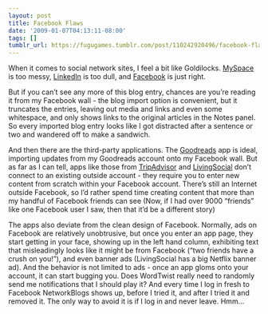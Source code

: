 ```yaml
---
layout: post
title: Facebook Flaws
date: '2009-01-07T04:13:11-08:00'
tags: []
tumblr_url: https://fugugames.tumblr.com/post/110242920496/facebook-flaws
---
```

When it comes to social network sites, I feel a bit like Goldilocks. [MySpace](http://myspace.com/) is too messy, [LinkedIn](http://linkedin.com/) is too dull, and [Facebook](http://facebook.com/) is just right.

But if you can’t see any more of this blog entry, chances are you’re reading it from my Facebook wall - the blog import option is convenient, but it truncates the entries, leaving out media and links and even some whitespace, and only shows links to the original articles in the Notes panel. So every imported blog entry looks like I got distracted after a sentence or two and wandered off to make a sandwich.

And then there are the third-party applications. The [Goodreads](http://goodreads.com/) app is ideal, importing updates from my Goodreads account onto my Facebook wall. But as far as I can tell, apps like those from [TripAdvisor](http://tripadvisor.com/) and [LivingSocial](http://livingsocial.com/) don’t connect to an existing outside account - they require you to enter new content from scratch within your Facebook account. There’s still an Internet outside Facebook, so I’d rather spend time creating content that more than my handful of Facebook friends can see (Now, if I had over 9000 “friends” like one Facebook user I saw, then that it’d be a different story)

The apps also deviate from the clean design of Facebook. Normally, ads on Facebook are relatively unobtrusive, but once you enter an app page, they start getting in your face, showing up in the left hand column, exhibiting text that misleadingly looks like it might be from Facebook (“two friends have a crush on you!”), and even banner ads (LivingSocial has a big Netflix banner ad). And the behavior is not limited to ads - once an app gloms onto your account, it can start bugging you. Does WordTwist really need to randomly send me notifications that I should play it? And every time I log in fresh to Facebook NetworkBlogs shows up, before I tried it, and after I tried it and removed it. The only way to avoid it is if I log in and never leave. Hmm…

